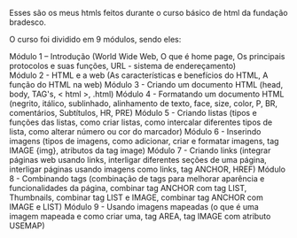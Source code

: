 Esses são os meus htmls feitos durante o curso básico de html da fundação bradesco.

O curso foi dividido em 9 módulos, sendo eles:

Módulo 1 – Introdução (World Wide Web, O que é home page, Os principais protocolos e suas funções, URL - sistema de endereçamento)<br>
Módulo 2 - HTML e a web (As características e benefícios do HTML, A função do HTML na web)
Módulo 3 - Criando um documento HTML (head, body, TAG's, < html >, .html)
Módulo 4 - Formatando um documento HTML (negrito, itálico, sublinhado, alinhamento de texto, face, size, color, P, BR, comentários, Subtítulos, HR, PRE)
Módulo 5 - Criando listas (tipos e funções das listas, como criar listas, como intercalar diferentes tipos de lista, como alterar número ou cor do marcador)
Módulo 6 - Inserindo imagens (tipos de imagens, como adicionar, criar e formatar imagens, tag IMAGE {img}, atributos da tag image)
Módulo 7 - Criando links (integrar páginas web usando links, interligar diferentes seções de uma página, interligar páginas usando imagens como links, tag ANCHOR, HREF)
Módulo 8 - Combinando tags (combinação de tags para melhorar aparência e funcionalidades da página, combinar tag ANCHOR com tag LIST, Thumbnails, combinar tag LIST e IMAGE, combinar tag ANCHOR com IMAGE e LIST)
Módulo 9 - Usando imagens mapeadas (o que é uma imagem mapeada e como criar uma, tag AREA, tag IMAGE com atributo USEMAP)
